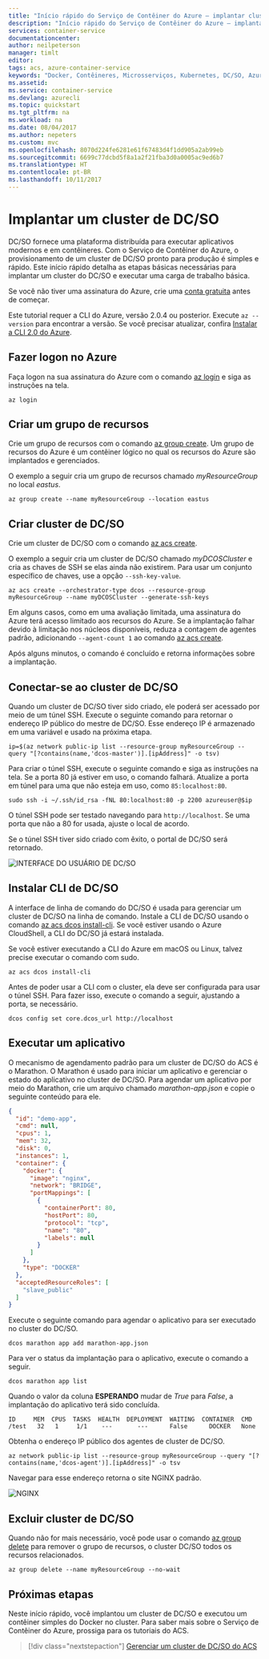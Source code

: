 ```yaml
---
title: "Início rápido do Serviço de Contêiner do Azure – implantar cluster de DC/SO | Microsoft Docs"
description: "Início rápido do Serviço de Contêiner do Azure – implantar cluster de DC/SO"
services: container-service
documentationcenter: 
author: neilpeterson
manager: timlt
editor: 
tags: acs, azure-container-service
keywords: "Docker, Contêineres, Microsserviços, Kubernetes, DC/SO, Azure"
ms.assetid: 
ms.service: container-service
ms.devlang: azurecli
ms.topic: quickstart
ms.tgt_pltfrm: na
ms.workload: na
ms.date: 08/04/2017
ms.author: nepeters
ms.custom: mvc
ms.openlocfilehash: 8070d224fe6281e61f67483d4f1dd905a2ab99eb
ms.sourcegitcommit: 6699c77dcbd5f8a1a2f21fba3d0a0005ac9ed6b7
ms.translationtype: HT
ms.contentlocale: pt-BR
ms.lasthandoff: 10/11/2017
---
```

# <a name="deploy-a-dcos-cluster"></a>Implantar um cluster de DC/SO

DC/SO fornece uma plataforma distribuída para executar aplicativos modernos e em contêineres. Com o Serviço de Contêiner do Azure, o provisionamento de um cluster de DC/SO pronto para produção é simples e rápido. Este início rápido detalha as etapas básicas necessárias para implantar um cluster do DC/SO e executar uma carga de trabalho básica.

Se você não tiver uma assinatura do Azure, crie uma [conta gratuita](https://azure.microsoft.com/free/?WT.mc_id=A261C142F) antes de começar.

Este tutorial requer a CLI do Azure, versão 2.0.4 ou posterior. Execute `az --version` para encontrar a versão. Se você precisar atualizar, confira [Instalar a CLI 2.0 do Azure]( /cli/azure/install-azure-cli). 

## <a name="log-in-to-azure"></a>Fazer logon no Azure 

Faça logon na sua assinatura do Azure com o comando [az login](/cli/azure/#login) e siga as instruções na tela.

```azurecli
az login
```

## <a name="create-a-resource-group"></a>Criar um grupo de recursos

Crie um grupo de recursos com o comando [az group create](/cli/azure/group#create). Um grupo de recursos do Azure é um contêiner lógico no qual os recursos do Azure são implantados e gerenciados. 

O exemplo a seguir cria um grupo de recursos chamado *myResourceGroup* no local *eastus*.

```azurecli
az group create --name myResourceGroup --location eastus
```

## <a name="create-dcos-cluster"></a>Criar cluster de DC/SO

Crie um cluster de DC/SO com o comando [az acs create](/cli/azure/acs#create).

O exemplo a seguir cria um cluster de DC/SO chamado *myDCOSCluster* e cria as chaves de SSH se elas ainda não existirem. Para usar um conjunto específico de chaves, use a opção `--ssh-key-value`.  

```azurecli
az acs create --orchestrator-type dcos --resource-group myResourceGroup --name myDCOSCluster --generate-ssh-keys
```

Em alguns casos, como em uma avaliação limitada, uma assinatura do Azure terá acesso limitado aos recursos do Azure. Se a implantação falhar devido à limitação nos núcleos disponíveis, reduza a contagem de agentes padrão, adicionando `--agent-count 1` ao comando [az acs create](/cli/azure/acs#create). 

Após alguns minutos, o comando é concluído e retorna informações sobre a implantação.

## <a name="connect-to-dcos-cluster"></a>Conectar-se ao cluster de DC/SO

Quando um cluster de DC/SO tiver sido criado, ele poderá ser acessado por meio de um túnel SSH. Execute o seguinte comando para retornar o endereço IP público do mestre de DC/SO. Esse endereço IP é armazenado em uma variável e usado na próxima etapa.

```azurecli
ip=$(az network public-ip list --resource-group myResourceGroup --query "[?contains(name,'dcos-master')].[ipAddress]" -o tsv)
```

Para criar o túnel SSH, execute o seguinte comando e siga as instruções na tela. Se a porta 80 já estiver em uso, o comando falhará. Atualize a porta em túnel para uma que não esteja em uso, como `85:localhost:80`. 

```azurecli
sudo ssh -i ~/.ssh/id_rsa -fNL 80:localhost:80 -p 2200 azureuser@$ip
```

O túnel SSH pode ser testado navegando para `http://localhost`. Se uma porta que não a 80 for usada, ajuste o local de acordo. 

Se o túnel SSH tiver sido criado com êxito, o portal de DC/SO será retornado.

![INTERFACE DO USUÁRIO DE DC/SO](./media/container-service-dcos-quickstart/dcos-ui.png)

## <a name="install-dcos-cli"></a>Instalar CLI de DC/SO

A interface de linha de comando do DC/SO é usada para gerenciar um cluster de DC/SO na linha de comando. Instale a CLI de DC/SO usando o comando [az acs dcos install-cli](/azure/acs/dcos#install-cli). Se você estiver usando o Azure CloudShell, a CLI do DC/SO já estará instalada. 

Se você estiver executando a CLI do Azure em macOS ou Linux, talvez precise executar o comando com sudo.

```azurecli
az acs dcos install-cli
```

Antes de poder usar a CLI com o cluster, ela deve ser configurada para usar o túnel SSH. Para fazer isso, execute o comando a seguir, ajustando a porta, se necessário.

```azurecli
dcos config set core.dcos_url http://localhost
```

## <a name="run-an-application"></a>Executar um aplicativo

O mecanismo de agendamento padrão para um cluster de DC/SO do ACS é o Marathon. O Marathon é usado para iniciar um aplicativo e gerenciar o estado do aplicativo no cluster de DC/SO. Para agendar um aplicativo por meio do Marathon, crie um arquivo chamado *marathon-app.json* e copie o seguinte conteúdo para ele. 

```json
{
  "id": "demo-app",
  "cmd": null,
  "cpus": 1,
  "mem": 32,
  "disk": 0,
  "instances": 1,
  "container": {
    "docker": {
      "image": "nginx",
      "network": "BRIDGE",
      "portMappings": [
        {
          "containerPort": 80,
          "hostPort": 80,
          "protocol": "tcp",
          "name": "80",
          "labels": null
        }
      ]
    },
    "type": "DOCKER"
  },
  "acceptedResourceRoles": [
    "slave_public"
  ]
}
```

Execute o seguinte comando para agendar o aplicativo para ser executado no cluster do DC/SO.

```azurecli
dcos marathon app add marathon-app.json
```

Para ver o status da implantação para o aplicativo, execute o comando a seguir.

```azurecli
dcos marathon app list
```

Quando o valor da coluna **ESPERANDO** mudar de *True* para *False*, a implantação do aplicativo terá sido concluída.

```azurecli
ID     MEM  CPUS  TASKS  HEALTH  DEPLOYMENT  WAITING  CONTAINER  CMD   
/test   32   1     1/1    ---       ---      False      DOCKER   None
```

Obtenha o endereço IP público dos agentes de cluster de DC/SO.

```azurecli
az network public-ip list --resource-group myResourceGroup --query "[?contains(name,'dcos-agent')].[ipAddress]" -o tsv
```

Navegar para esse endereço retorna o site NGINX padrão.

![NGINX](./media/container-service-dcos-quickstart/nginx.png)

## <a name="delete-dcos-cluster"></a>Excluir cluster de DC/SO

Quando não for mais necessário, você pode usar o comando [az group delete](/cli/azure/group#delete) para remover o grupo de recursos, o cluster DC/SO todos os recursos relacionados.

```azurecli
az group delete --name myResourceGroup --no-wait
```

## <a name="next-steps"></a>Próximas etapas

Neste início rápido, você implantou um cluster de DC/SO e executou um contêiner simples do Docker no cluster. Para saber mais sobre o Serviço de Contêiner do Azure, prossiga para os tutoriais do ACS.

> [!div class="nextstepaction"]
> [Gerenciar um cluster de DC/SO do ACS](container-service-dcos-manage-tutorial.md)